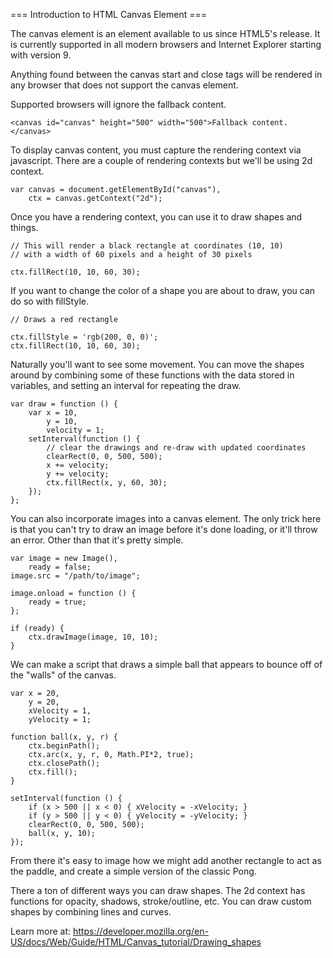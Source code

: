 === Introduction to HTML Canvas Element ===

The canvas element is an element available to us since HTML5's release. It is currently supported in all modern browsers and Internet Explorer starting with version 9.

Anything found between the canvas start and close tags will be rendered in any browser that does not support the canvas element.

Supported browsers will ignore the fallback content.
```
<canvas id="canvas" height="500" width="500">Fallback content.</canvas>
```

To display canvas content, you must capture the rendering context via javascript. There are a couple of rendering contexts but
we'll be using 2d context.

```
var canvas = document.getElementById("canvas"),
    ctx = canvas.getContext("2d");
```

Once you have a rendering context, you can use it to draw shapes and things.

```
// This will render a black rectangle at coordinates (10, 10)
// with a width of 60 pixels and a height of 30 pixels

ctx.fillRect(10, 10, 60, 30);
```

If you want to change the color of a shape you are about to draw, you can do so with fillStyle.
```
// Draws a red rectangle

ctx.fillStyle = 'rgb(200, 0, 0)';
ctx.fillRect(10, 10, 60, 30);
```

Naturally you'll want to see some movement. You can move the shapes around by combining some of these functions
with the data stored in variables, and setting an interval for repeating the draw.

```
var draw = function () {
    var x = 10,
        y = 10,
        velocity = 1;
    setInterval(function () {
        // clear the drawings and re-draw with updated coordinates
        clearRect(0, 0, 500, 500);
        x += velocity;
        y += velocity;
        ctx.fillRect(x, y, 60, 30);
    });
};
```

You can also incorporate images into a canvas element. The only trick here is that you can't try to draw an image before it's done
loading, or it'll throw an error. Other than that it's pretty simple.

```
var image = new Image(),
    ready = false;
image.src = "/path/to/image";

image.onload = function () {
    ready = true;
};

if (ready) {
    ctx.drawImage(image, 10, 10);
}
```

We can make a script that draws a simple ball that appears to bounce off of the "walls" of the canvas.

```
var x = 20,
    y = 20,
    xVelocity = 1,
    yVelocity = 1;

function ball(x, y, r) {
    ctx.beginPath();
    ctx.arc(x, y, r, 0, Math.PI*2, true);
    ctx.closePath();
    ctx.fill();
}

setInterval(function () {
    if (x > 500 || x < 0) { xVelocity = -xVelocity; }
    if (y > 500 || y < 0) { yVelocity = -yVelocity; }
    clearRect(0, 0, 500, 500);
    ball(x, y, 10);
});
```

From there it's easy to image how we might add another rectangle to act as the paddle, and create a simple version of the classic Pong.

There a ton of different ways you can draw shapes. The 2d context has functions for opacity, shadows, stroke/outline, etc. You can draw
custom shapes by combining lines and curves.

Learn more at: https://developer.mozilla.org/en-US/docs/Web/Guide/HTML/Canvas_tutorial/Drawing_shapes
